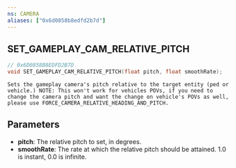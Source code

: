 ```yaml
---
ns: CAMERA
aliases: ["0x6d0858b8edfd2b7d"]
---
```

## SET_GAMEPLAY_CAM_RELATIVE_PITCH

```c
// 0x6D0858B8EDFD2B7D
void SET_GAMEPLAY_CAM_RELATIVE_PITCH(float pitch, float smoothRate);
```

```
Sets the gameplay camera's pitch relative to the target entity (ped or vehicle.) NOTE: This won't work for vehicles POVs, if you need to change the camera pitch and want the change on vehicle's POVs as well, please use FORCE_CAMERA_RELATIVE_HEADING_AND_PITCH.
```

## Parameters
* **pitch**: The relative pitch to set, in degrees.
* **smoothRate**: The rate at which the relative pitch should be attained. 1.0 is instant, 0.0 is infinite.
